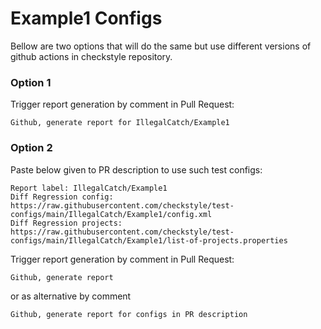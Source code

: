 # Example1 Configs

Bellow are two options that will do the same but use different versions
of github actions in checkstyle repository.


### Option 1
Trigger report generation by comment in Pull Request:
```
Github, generate report for IllegalCatch/Example1
```

### Option 2

Paste below given to PR description to use such test configs:
```
Report label: IllegalCatch/Example1
Diff Regression config: https://raw.githubusercontent.com/checkstyle/test-configs/main/IllegalCatch/Example1/config.xml
Diff Regression projects: https://raw.githubusercontent.com/checkstyle/test-configs/main/IllegalCatch/Example1/list-of-projects.properties
```

Trigger report generation by comment in Pull Request:
```
Github, generate report
```
or as alternative by comment
```
Github, generate report for configs in PR description
```

